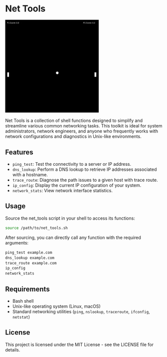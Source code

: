 # Net Tools

<img src="res/ping.gif" alt="PING" width="300px">

Net Tools is a collection of shell functions designed to simplify and streamline various common networking tasks. This toolkit is ideal for system administrators, network engineers, and anyone who frequently works with network configurations and diagnostics in Unix-like environments.

## Features

- `ping_test`: Test the connectivity to a server or IP address.
- `dns_lookup`: Perform a DNS lookup to retrieve IP addresses associated with a hostname.
- `trace_route`: Diagnose the path issues to a given host with trace route.
- `ip_config`: Display the current IP configuration of your system.
- `network_stats`: View network interface statistics.

## Usage

Source the net_tools script in your shell to access its functions:

```bash
source /path/to/net_tools.sh
```

After sourcing, you can directly call any function with the required arguments:

```bash
ping_test example.com
dns_lookup example.com
trace_route example.com
ip_config
network_stats
```

## Requirements

- Bash shell
- Unix-like operating system (Linux, macOS)
- Standard networking utilities (`ping`, `nslookup`, `traceroute`, `ifconfig`, `netstat`)

## License

This project is licensed under the MIT License - see the LICENSE file for details.
